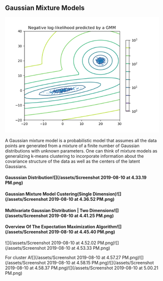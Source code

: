 ## Gaussian Mixture Models

![](/assets/GMM.png)

A Gaussian mixture model is a probabilistic model that assumes all the data points are generated from a mixture of a finite number of Gaussian distributions with unknown parameters. One can think of mixture models as generalizing k-means clustering to incorporate information about the covariance structure of the data as well as the centers of the latent Gaussians.

#### Gausssian Distribution![](/assets/Screenshot 2019-08-10 at 4.33.19 PM.png)

#### Gaussian Mixture Model Custering\(Single Dimension\)![](/assets/Screenshot 2019-08-10 at 4.36.52 PM.png)

#### Multivariate Gaussian Distribution \| Two Dimensions![](/assets/Screenshot 2019-08-10 at 4.41.25 PM.png)

#### Overview Of The Expectation Maximization Algorithm![](/assets/Screenshot 2019-08-10 at 4.45.40 PM.png)

![](/assets/Screenshot 2019-08-10 at 4.52.02 PM.png)![](/assets/Screenshot 2019-08-10 at 4.53.33 PM.png)

For cluster A![](/assets/Screenshot 2019-08-10 at 4.57.27 PM.png)![](/assets/Screenshot 2019-08-10 at 4.58.15 PM.png)![](/assets/Screenshot 2019-08-10 at 4.58.37 PM.png)![](/assets/Screenshot 2019-08-10 at 5.00.21 PM.png)

